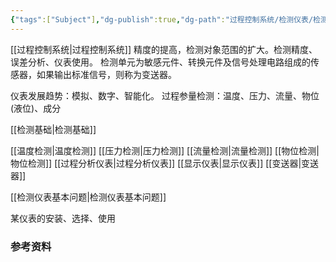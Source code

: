 ```yaml
---
{"tags":["Subject"],"dg-publish":true,"dg-path":"过程控制系统/检测仪表/检测仪表.md","dg-pinned":true,"permalink":"/过程控制系统/检测仪表/检测仪表/","pinned":true,"dgPassFrontmatter":true,"noteIcon":"","created":"2024-10-03T15:40:38.433+08:00","updated":"2024-11-30T21:01:57.750+08:00"}
---
```




[[过程控制系统\|过程控制系统]]
精度的提高，检测对象范围的扩大。检测精度、误差分析、仪表使用。
检测单元为敏感元件、转换元件及信号处理电路组成的传感器，如果输出标准信号，则称为变送器。

仪表发展趋势：模拟、数字、智能化。
过程参量检测：温度、压力、流量、物位 (液位)、成分


[[检测基础\|检测基础]]

[[温度检测\|温度检测]]
[[压力检测\|压力检测]]
[[流量检测\|流量检测]]
[[物位检测\|物位检测]]
[[过程分析仪表\|过程分析仪表]]
[[显示仪表\|显示仪表]]
[[变送器\|变送器]]

[[检测仪表基本问题\|检测仪表基本问题]]



某仪表的安装、选择、使用
### 参考资料

